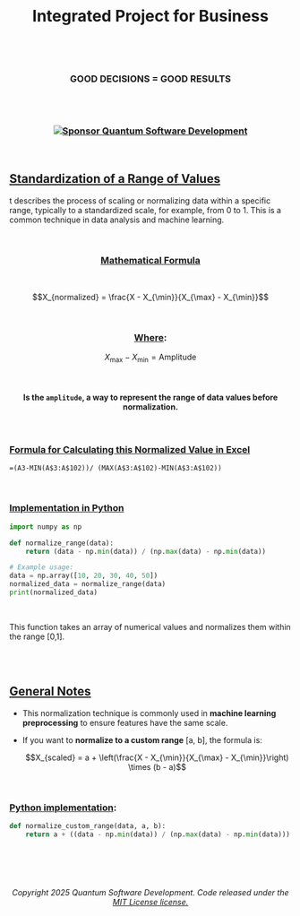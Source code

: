 <br>

# <p align="center"> Integrated Project for Business

<br><br>

### <p align="center"> GOOD DECISIONS = GOOD RESULTS

<br><br>

### <p align="center"> [![Sponsor Quantum Software Development](https://img.shields.io/badge/Sponsor-Quantum%20Software%20Development-brightgreen?logo=GitHub)](https://github.com/sponsors/Quantum-Software-Development)

<br>

## [Standardization of a Range of Values]()

t describes the process of scaling or normalizing data within a specific range, typically to a standardized scale, for example, from 0 to 1. This is a common technique in data analysis and machine learning.

<br>

###  <p align="center"> [Mathematical Formula]()

<br>

$$X_{normalized} = \frac{X - X_{\min}}{X_{\max} - X_{\min}}$$

<br>

### <p align="center"> [Where]():

 $$X_{\max} - X_{\min} = \text{Amplitude}$$ 

 <br>

####  <p align="center"> Is the `amplitude`, a way to represent the range of data values before normalization.

 <br>

 ###  [Formula for Calculating this Normalized Value in Excel]()

 ```excel
=(A3-MIN(A$3:A$102))/ (MAX(A$3:A$102)-MIN(A$3:A$102))
```

<br>

### [Implementation in Python]()

```python
import numpy as np

def normalize_range(data):
    return (data - np.min(data)) / (np.max(data) - np.min(data))

# Example usage:
data = np.array([10, 20, 30, 40, 50])
normalized_data = normalize_range(data)
print(normalized_data)
```

<br>

This function takes an array of numerical values and normalizes them within the range [0,1].

<br><br>

## [General Notes]()

- This normalization technique is commonly used in **machine learning preprocessing** to ensure features have the same scale.
- If you want to **normalize to a custom range** \[a, b]\, the formula is:
  
  $$X_{scaled} = a + \left(\frac{X - X_{\min}}{X_{\max} - X_{\min}}\right) \times (b - a)$$

<br>
 
  ### [Python implementation]():
  
  ```python
  def normalize_custom_range(data, a, b):
      return a + ((data - np.min(data)) / (np.max(data) - np.min(data))) * (b - a)
  ```





<br><br>

#

###### <p align="center"> Copyright 2025 Quantum Software Development. Code released under the [MIT License license.](https://github.com/Quantum-Software-Development/Math/blob/3bf8270ca09d3848f2bf22f9ac89368e52a2fb66/LICENSE)




  


